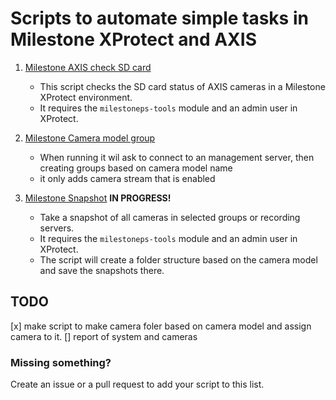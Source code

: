 # Scripts to automate simple tasks in Milestone XProtect and AXIS

1. [Milestone AXIS check SD card](https://github.com/ChrissFurenes/Milestone-PS-tool/tree/main/1.%20Milestone_AXIS_check_SD_Card)
   - This script checks the SD card status of AXIS cameras in a Milestone XProtect environment.
   - It requires the `milestoneps-tools` module and an admin user in XProtect.

2. [Milestone Camera model group](https://github.com/ChrissFurenes/Milestone-PS-tool/tree/main/2.%20Milestone_Camera_model_group)
   - When running it wil ask to connect to an management server, then creating groups based on camera model name
   - it only adds camera stream that is enabled

3. [Milestone Snapshot](https://github.com/ChrissFurenes/Milestone-PS-tool/tree/main/3.%20Milestone_Snapshot) **IN PROGRESS!**
   - Take a snapshot of all cameras in selected groups or recording servers.
   - It requires the `milestoneps-tools` module and an admin user in XProtect.
   - The script will create a folder structure based on the camera model and save the snapshots there.

## TODO
[x] make script to make camera foler based on camera model and assign camera to it.
[] report of system and cameras

### Missing something?
Create an issue or a pull request to add your script to this list.

